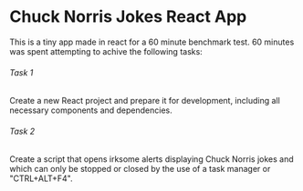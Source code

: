 Chuck Norris Jokes React App
============================
This is a tiny app made in react for a 60 minute benchmark test. 60 minutes was spent attempting to achive the following tasks:

###### Task 1
Create a new React project and prepare it for development, including all necessary components and dependencies.

###### Task 2
Create a script that opens irksome alerts displaying Chuck Norris jokes and which can only be stopped or closed by the use of a task manager or "CTRL+ALT+F4".
